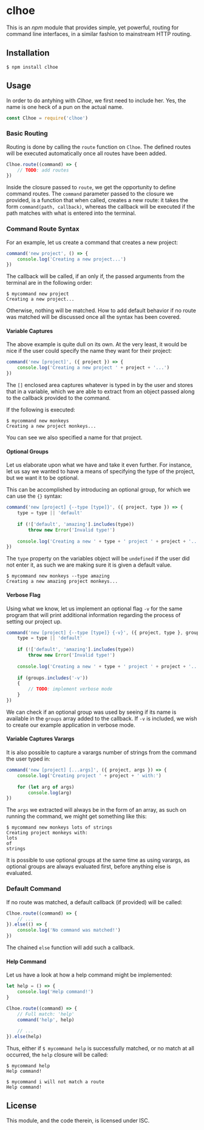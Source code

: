 # clhoe

This is an *npm* module that provides simple, yet powerful, routing for command 
line interfaces, in a similar fashion to mainstream HTTP routing.

## Installation

```
$ npm install clhoe
```

## Usage

In order to do antyhing with *Clhoe*, we first need to include her. Yes, the 
name is one heck of a pun on the actual name.

```javascript
const Clhoe = require('clhoe')
```

### Basic Routing

Routing is done by calling the `route` function on `Clhoe`. The defined routes 
will be executed automatically once all routes have been added.

```javascript
Clhoe.route((command) => {
	// TODO: add routes
})
```

Inside the closure passed to `route`, we get the opportunity to define command 
routes. The `command` parameter passed to the closure we provided, is a function 
that when called, creates a new route: it takes the form 
`command(path, callback)`, whereas the callback will be executed if the path 
matches with what is entered into the terminal.

### Command Route Syntax

For an example, let us create a command that creates a new project:

```javascript
command('new project', () => {
	console.log('Creating a new project...')
})
```

The callback will be called, if an only if, the passed arguments from the 
terminal are in the following order:

```
$ mycommand new project
Creating a new project...
```

Otherwise, nothing will be matched. How to add default behavior if no route was 
matched will be discussed once all the syntax has been covered.

#### Variable Captures

The above example is quite dull on its own. At the very least, it would be nice 
if the user could specify the name they want for their project:

```javascript
command('new [project]', ({ project }) => {
	console.log('Creating a new project ' + project + '...')
})
```

The `[]` enclosed area captures whatever is typed in by the user and stores that 
in a variable, which we are able to extract from an object passed along to the 
callback provided to the command.

If the following is executed:

```
$ mycommand new monkeys
Creating a new project monkeys...
```

You can see we also specified a name for that project.

#### Optional Groups

Let us elaborate upon what we have and take it even further. For instance, let 
us say we wanted to have a means of specifying the type of the project, but we 
want it to be optional.

This can be accomplished by introducing an optional group, for which we can use 
the `{}` syntax:

```javascript
command('new [project] {--type [type]}', ({ project, type }) => {
	type = type || 'default'
	
	if (!['default', 'amazing'].includes(type))
		throw new Error('Invalid type!')
	
	console.log('Creating a new ' + type + ' project ' + project + '...')
})
```

The `type` property on the variables object will be `undefined` if the user 
did not enter it, as such we are making sure it is given a default value.

```
$ mycommand new monkeys --type amazing
Creating a new amazing project monkeys...
```

#### Verbose Flag

Using what we know, let us implement an optional flag `-v` for the same program 
that will print additional information regarding the process of setting our 
project up.

```javascript
command('new [project] {--type [type]} {-v}', ({ project, type }, groups) => {
	type = type || 'default'
	
	if (!['default', 'amazing'].includes(type))
		throw new Error('Invalid type!')
	
	console.log('Creating a new ' + type + ' project ' + project + '...')
	
	if (groups.includes('-v'))
	{
		// TODO: implement verbose mode
	}
})
```

We can check if an optional group was used by seeing if its name is available in 
the `groups` array added to the callback. If `-v` is included, we wish to 
create our example application in verbose mode. 

#### Variable Captures Varargs

It is also possible to capture a varargs number of strings from the command the 
user typed in:

```javascript
command('new [project] [...args]', ({ project, args }) => {
	console.log('Creating project ' + project + ' with:')
	
	for (let arg of args)
		console.log(arg)
})
```

The `args` we extracted will always be in the form of an array, as such on 
running the command, we might get something like this:

```
$ mycommand new monkeys lots of strings
Creating project monkeys with:
lots
of
strings
```

It is possible to use optional groups at the same time as using varargs, as 
optional groups are always evaluated first, before anything else is evaluated.

### Default Command

If no route was matched, a default callback (if provided) will be called:

```javascript
Clhoe.route((command) => {
	// ...
}).else(() => {
	console.log('No command was matched!')
})
```

The chained `else` function will add such a callback.

#### Help Command

Let us have a look at how a help command might be implemented:

```javascript
let help = () => {
	console.log('Help command!')
}

Clhoe.route((command) => {
	// Full match: 'help'
	command('help', help)
	
	// ...
}).else(help)
```

Thus, either if `$ mycommand help` is successfully matched, or no match at all 
occurred, the `help` closure will be called:

```
$ mycommand help
Help command!

$ mycommand i will not match a route
Help command!
```

## License

This module, and the code therein, is licensed under ISC.
